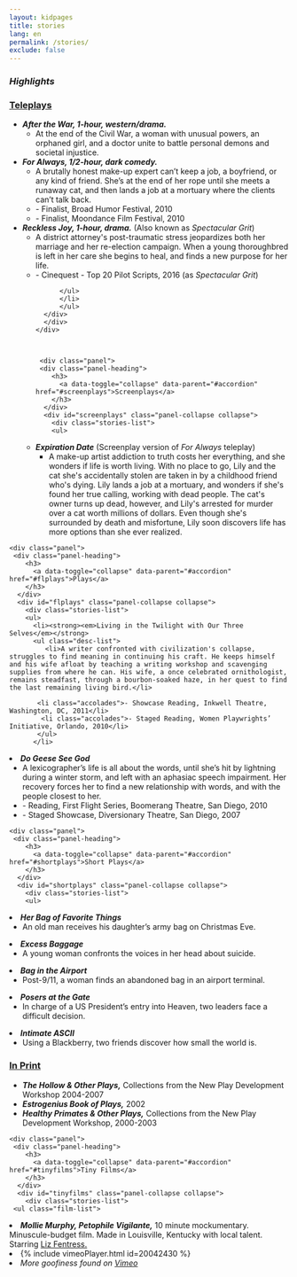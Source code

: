 ```yaml
---
layout: kidpages
title: stories
lang: en
permalink: /stories/
exclude: false
---
```

<div class="container">
 <h3>
 <em>Highlights</em>
 </h3>
 <p></p>
  <div class="panel-group" id="accordion">
    <div class="panel" style="width=10cm">
     <div class="panel-heading">
        <h3>
          <a data-toggle="collapse" data-parent="#accordion" href="#pilots">Teleplays</a>
        </h3>
      </div>
      <div id="pilots" class="panel-collapse collapse">
        <div class="stories-list">   
        <ul>
          <li><strong><em>After the War, 1-hour, western/drama.</em></strong>
          <ul class="desc-list">
          <li>At the end of the Civil War, a woman with unusual powers, an orphaned girl,  and a doctor unite to battle personal demons and societal injustice.</li>
			</ul>
				</li>
          <li><strong><em>For Always, 1/2-hour, dark comedy.</em></strong>
          <ul class="desc-list">
          <li>A brutally honest make-up expert can’t keep a job, a boyfriend, or any kind of friend. She’s at the end of her rope until she meets a runaway cat, and then lands a job at a mortuary where the clients can’t talk back.</li>
             <li class="accolades">- Finalist, Broad Humor Festival, 2010</li>
			<li class="accolades">- Finalist, Moondance Film Festival, 2010</li>
          </ul>
          </li>
          <li><strong><em>Reckless Joy, 1-hour, drama.</em></strong> (Also known as <em>Spectacular Grit</em>)
          <ul class="desc-list">
          <li>A district attorney's post-traumatic stress jeopardizes both her marriage and her re-election campaign. When a young thoroughbred is left in her care she begins to heal, and finds a new purpose for her life.</li>
            <li class="accolades">- Cinequest - Top 20 Pilot Scripts, 2016 (as <em>Spectacular Grit</em>)</li>
      
          </ul>
          </li>
          </ul>
	  </div>
      </div>
    </div>
    

    
     <div class="panel">
     <div class="panel-heading">
        <h3>
          <a data-toggle="collapse" data-parent="#accordion" href="#screenplays">Screenplays</a>
        </h3>
      </div>
      <div id="screenplays" class="panel-collapse collapse">
        <div class="stories-list"> 
        <ul>
 <li><strong><em>Expiration Date</em></strong> (Screenplay version of <em>For Always</em> teleplay)
 <ul class="desc-list">
          <li>A make-up artist addiction to truth costs her everything, and she wonders if life is worth living. With no place to go, Lily and the cat she's accidentally stolen are taken in by a childhood friend who's dying. Lily lands a job at a mortuary, and wonders if she's found her true calling, working with dead people. The cat's owner turns up dead, however, and Lily's arrested for murder over a cat worth millions of dollars. Even though she's surrounded by death and misfortune, Lily soon discovers life has more options than she ever realized.</li>
        </ul>
       </li>
 </ul>
  </div>
      </div>
    </div>
    
    <div class="panel">
     <div class="panel-heading">
        <h3>
          <a data-toggle="collapse" data-parent="#accordion" href="#flplays">Plays</a>
        </h3>
      </div>
      <div id="flplays" class="panel-collapse collapse">
        <div class="stories-list">
        <ul>
          <li><strong><em>Living in the Twilight with Our Three Selves</em></strong>
          <ul class="desc-list">
             <li>A writer confronted with civilization's collapse, struggles to find meaning in continuing his craft. He keeps himself and his wife afloat by teaching a writing workshop and scavenging supplies from where he can. His wife, a once celebrated ornithologist, remains steadfast, through a bourbon-soaked haze, in her quest to find the last remaining living bird.</li>
	     
	       <li class="accolades">- Showcase Reading, Inkwell Theatre, Washington, DC, 2011</li>
		    <li class="accolades">- Staged Reading, Women Playwrights’ Initiative, Orlando, 2010</li> 
           </ul>
          </li>
	
  <li><strong><em>Do Geese See God</em></strong>
   <ul class="desc-list">
        <li>A lexicographer’s life is all about the words, until she’s hit by lightning during a winter storm, and left with an aphasiac speech impairment. Her recovery forces her to find a new relationship with words, and with the people closest to her.</li>
  	     <li class="accolades">- Reading, First Flight Series, Boomerang Theatre, San Diego, 2010</li>
		 <li class="accolades">- Staged Showcase, Diversionary Theatre, San Diego, 2007</li>

  </ul>
  </li>


</ul>
  </div>
      </div>
    </div>
    
    <div class="panel">
     <div class="panel-heading">
        <h3>
          <a data-toggle="collapse" data-parent="#accordion" href="#shortplays">Short Plays</a>
        </h3>
      </div>
      <div id="shortplays" class="panel-collapse collapse">
        <div class="stories-list"> 
        <ul>
 <li><strong><em>Her Bag of Favorite Things</em></strong>
  <ul class="desc-list">
             <li>An old man receives his daughter’s army bag on Christmas Eve.
 </li>
 </ul>
 </li>
 <li><strong><em>Excess Baggage</em></strong>
   <ul class="desc-list">
             <li>A young woman confronts the voices in her head about suicide.</li>
</ul>
</li>
 <li><strong><em>Bag in the Airport</em></strong>
  <ul class="desc-list">
             <li>Post-9/11, a woman finds an abandoned bag in an airport terminal.</li>
             </ul>
 </li>
 <li><strong><em>Posers at the Gate</em></strong>
  <ul class="desc-list">
  <li>In charge of a US President’s entry into Heaven, two leaders face a difficult decision.</li>
  </ul>
  </li>
 <li><strong><em>Intimate ASCII</em></strong>
   <ul class="desc-list">
             <li>Using a Blackberry, two friends discover how small the world is.</li>
             </ul>
</li>
 </ul>
  </div>
      </div>
    </div>
    

<div class="panel">
     <div class="panel-heading">
        <h3>
          <a data-toggle="collapse" data-parent="#accordion" href="#inprint">In Print</a>
        </h3>
      </div>
      <div id="inprint" class="panel-collapse collapse">
        <div class="stories-list"> 
        <ul>
         <li><strong><em>The Hollow & Other Plays,</em></strong> Collections from the New Play Development Workshop 2004-2007</li>
  <li><strong><em>Estrogenius Book of Plays,</em></strong> 2002</li>
  <li><strong><em>Healthy Primates & Other Plays,</em></strong> Collections from the New Play Development Workshop, 2000-2003</li>
   </ul>
  </div>
      </div>
    </div>    
    
    <div class="panel">
     <div class="panel-heading">
        <h3>
          <a data-toggle="collapse" data-parent="#accordion" href="#tinyfilms">Tiny Films</a>
        </h3>
      </div>
      <div id="tinyfilms" class="panel-collapse collapse">
        <div class="stories-list">  
     <ul class="film-list">
  <li><strong><em>Mollie Murphy, Petophile Vigilante,</em></strong> 10 minute mockumentary. Minuscule-budget film. Made in Louisville, Kentucky with local talent. Starring <a href="http://lizfentress.com">Liz Fentress.</a></li>
  <li>{% include vimeoPlayer.html id=20042430 %}</li>
     <li><em>More goofiness found on <a href="https://vimeo.com/peaceablewriter" target="_blank"> Vimeo</a></em></li>
</ul>
  </div>
      </div>
    </div>    

  </div> 
</div>

